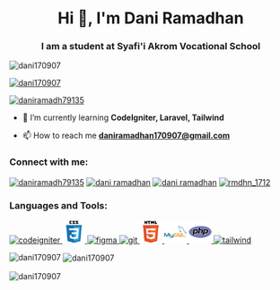 <h1 align="center">Hi 👋, I'm Dani Ramadhan</h1>
<h3 align="center">I am a student at Syafi'i Akrom Vocational School</h3>

<p align="left"> <img src="https://komarev.com/ghpvc/?username=dani170907&label=Profile%20views&color=0e75b6&style=flat" alt="dani170907" /> </p>

<p align="left"> <a href="https://github.com/ryo-ma/github-profile-trophy"><img src="https://github-profile-trophy.vercel.app/?username=dani170907" alt="dani170907" /></a> </p>

<p align="left"> <a href="https://twitter.com/daniramadh79135" target="blank"><img src="https://img.shields.io/twitter/follow/daniramadh79135?logo=twitter&style=for-the-badge" alt="daniramadh79135" /></a> </p>

- 🌱 I’m currently learning **CodeIgniter, Laravel, Tailwind**

- 📫 How to reach me **daniramadhan170907@gmail.com**

<h3 align="left">Connect with me:</h3>
<p align="left">
<a href="https://twitter.com/daniramadh79135" target="blank"><img align="center" src="https://raw.githubusercontent.com/rahuldkjain/github-profile-readme-generator/master/src/images/icons/Social/twitter.svg" alt="daniramadh79135" height="30" width="40" /></a>
<a href="https://linkedin.com/in/dani-ramadhan-8a95322bb" target="blank"><img align="center" src="https://raw.githubusercontent.com/rahuldkjain/github-profile-readme-generator/master/src/images/icons/Social/linked-in-alt.svg" alt="dani ramadhan" height="30" width="40" /></a>
<a href="https://facebook.com/profile.php?id=100023887941642" target="blank"><img align="center" src="https://raw.githubusercontent.com/rahuldkjain/github-profile-readme-generator/master/src/images/icons/Social/facebook.svg" alt="dani ramadhan" height="30" width="40" /></a>
<a href="https://instagram.com/rmdhn_1712" target="blank"><img align="center" src="https://raw.githubusercontent.com/rahuldkjain/github-profile-readme-generator/master/src/images/icons/Social/instagram.svg" alt="rmdhn_1712" height="30" width="40" /></a>
</p>

<h3 align="left">Languages and Tools:</h3>
<p align="left"> <a href="https://codeigniter.com" target="_blank" rel="noreferrer"> <img src="https://cdn.worldvectorlogo.com/logos/codeigniter.svg" alt="codeigniter" width="40" height="40"/> </a> <a href="https://www.w3schools.com/css/" target="_blank" rel="noreferrer"> <img src="https://raw.githubusercontent.com/devicons/devicon/master/icons/css3/css3-original-wordmark.svg" alt="css3" width="40" height="40"/> </a> <a href="https://www.figma.com/" target="_blank" rel="noreferrer"> <img src="https://www.vectorlogo.zone/logos/figma/figma-icon.svg" alt="figma" width="40" height="40"/> </a> <a href="https://git-scm.com/" target="_blank" rel="noreferrer"> <img src="https://www.vectorlogo.zone/logos/git-scm/git-scm-icon.svg" alt="git" width="40" height="40"/> </a> <a href="https://www.w3.org/html/" target="_blank" rel="noreferrer"> <img src="https://raw.githubusercontent.com/devicons/devicon/master/icons/html5/html5-original-wordmark.svg" alt="html5" width="40" height="40"/> </a> <a href="https://www.mysql.com/" target="_blank" rel="noreferrer"> <img src="https://raw.githubusercontent.com/devicons/devicon/master/icons/mysql/mysql-original-wordmark.svg" alt="mysql" width="40" height="40"/> </a> <a href="https://www.php.net" target="_blank" rel="noreferrer"> <img src="https://raw.githubusercontent.com/devicons/devicon/master/icons/php/php-original.svg" alt="php" width="40" height="40"/> </a> <a href="https://tailwindcss.com/" target="_blank" rel="noreferrer"> <img src="https://www.vectorlogo.zone/logos/tailwindcss/tailwindcss-icon.svg" alt="tailwind" width="40" height="40"/> </a> </p>

<p><img align="left" src="https://github-readme-stats.vercel.app/api/top-langs?username=dani170907&show_icons=true&locale=en&layout=compact" alt="dani170907" /></p>

<p>&nbsp;<img align="center" src="https://github-readme-stats.vercel.app/api?username=dani170907&show_icons=true&locale=en" alt="dani170907" /></p>

<p><img align="center" src="https://github-readme-streak-stats.herokuapp.com/?user=dani170907&" alt="dani170907" /></p>
